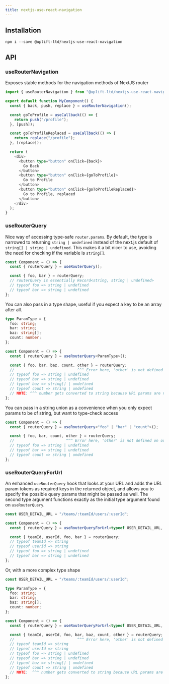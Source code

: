 ```yaml
---
title: nextjs-use-react-navigation
---
```


## Installation

    npm i --save @uplift-ltd/nextjs-use-react-navigation

## API

### useRouterNavigation

Exposes stable methods for the navigation methods of NextJS router

```ts
import { useRouterNavigation } from "@uplift-ltd/nextjs-use-react-navigation";

export default function MyComponent() {
  const { back, push, replace } = useRouterNavigation();

  const goToProfile = useCallback(() => {
    return push("/profile");
  }, [push]);

  const goToProfileReplaced = useCallback(() => {
    return replace("/profile");
  }, [replace]);

  return (
    <div>
      <button type="button" onClick={back}>
        Go Back
      </button>
      <button type="button" onClick={goToProfile}>
        Go to Profile
      </button>
      <button type="button" onClick={goToProfileReplaced}>
        Go to Profile, replaced
      </button>
    </div>
  );
}
```

### useRouterQuery

Nice way of accessing type-safe `router.params`. By default, the type is narrowed to returning
`string | undefined` instead of the next.js default of `string[] | string | undefined`. This makes
it a bit nicer to use, avoiding the need for checking if the variable is `string[]`.

```ts
const Component = () => {
  const { routerQuery } = useRouterQuery();

  const { foo, bar } = routerQuery;
  // routerQuery is essentially Record<string, string | undefined>
  // typeof foo => string | undefined
  // typeof bar => string | undefined
};
```

You can also pass in a type shape, useful if you expect a key to be an array after all.

```ts
type ParamType = {
  foo: string;
  bar: string;
  baz: string[];
  count: number;
};

const Component = () => {
  const { routerQuery } = useRouterQuery<ParamType>();

  const { foo, bar, baz, count, other } = routerQuery;
  //                            ^^^ Error here, 'other' is not defined on ParamType
  // typeof foo => string | undefined
  // typeof bar => string | undefined
  // typeof baz => string[] | undefined
  // typeof count => string | undefined
  // NOTE: ^^^ number gets converted to string because URL params are not parsed
};
```

You can pass in a string union as a convenience when you only expect params to be of string, but
want to type-check access

```ts
const Component = () => {
  const { routerQuery } = useRouterQuery<"foo" | "bar" | "count">();

  const { foo, bar, count, other } = routerQuery;
  //                       ^^^ Error here, 'other' is not defined on our union
  // typeof foo => string | undefined
  // typeof bar => string | undefined
  // typeof count => string | undefined
};
```

### useRouterQueryForUrl

An enhanced `useRouterQuery` hook that looks at your URL and adds the URL param tokens as required
keys in the returned object, and allows you to specify the possible query params that might be
passed as well. The second type argument functions exactly as the initial type argument found on
`useRouterQuery`.

```ts
const USER_DETAIL_URL = "/teams/:teamId/users/:userId";

const Component = () => {
  const { routerQuery } = useRouterQueryForUrl<typeof USER_DETAIL_URL, "foo" | "bar">();

  const { teamId, userId, foo, bar } = routerQuery;
  // typeof teamId => string
  // typeof userId => string
  // typeof foo => string | undefined
  // typeof bar => string | undefined
};
```

Or, with a more complex type shape

```ts
const USER_DETAIL_URL = "/teams/:teamId/users/:userId";

type ParamType = {
  foo: string;
  bar: string;
  baz: string[];
  count: number;
};

const Component = () => {
  const { routerQuery } = useRouterQueryForUrl<typeof USER_DETAIL_URL, ParamType>();

  const { teamId, userId, foo, bar, baz, count, other } = routerQuery;
  //                            ^^^ Error here, 'other' is not defined on ParamType
  // typeof teamId => string
  // typeof userId => string
  // typeof foo => string | undefined
  // typeof bar => string | undefined
  // typeof baz => string[] | undefined
  // typeof count => string | undefined
  // NOTE:  ^^^ number gets converted to string because URL params are not parsed
};
```

